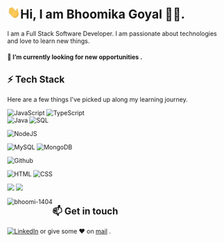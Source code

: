 
# <img src="https://raw.githubusercontent.com/ABSphreak/ABSphreak/master/gifs/Hi.gif" width="30px">Hi, I am Bhoomika Goyal 👩‍💻.

I am a Full Stack Software Developer. I am passionate about technologies and love to learn new things.

#### 🔭 I’m currently looking for new opportunities .


## ⚡ Tech Stack

Here are a few things I've picked up along my learning journey.


  ![JavaScript](https://img.shields.io/badge/JavaScript-F7DF1E?style=for-the-badge&logo=javascript&logoColor=black) 
  ![TypeScript](https://img.shields.io/badge/TypeScript-007ACC?style=for-the-badge&logo=typescript&logoColor=white)  
  ![Java](https://img.shields.io/badge/Java-ED8B00?style=for-the-badge&logo=java&logoColor=white) 
  ![SQL](https://img.shields.io/badge/-SQL-000?style=for-the-badge&logo=MySQL&logoColor=4479A1)
  
  ![NodeJS](https://img.shields.io/badge/Node.js-43853D?style=for-the-badge&logo=node.js&logoColor=white)  

 ![MySQL](https://img.shields.io/badge/MySQL-00000F?style=for-the-badge&logo=mysql&logoColor=white) ![MongoDB](https://img.shields.io/badge/MongoDB-4EA94B?style=for-the-badge&logo=mongodb&logoColor=white)

![Github](https://img.shields.io/badge/github%20-%23121011.svg?&style=for-the-badge&logo=github&logoColor=white) 
 
 ![HTML](https://img.shields.io/badge/HTML5-E34F26?style=for-the-badge&logo=html5&logoColor=white) 
 ![CSS](https://img.shields.io/badge/CSS-239120?&style=for-the-badge&logo=css3&logoColor=white)
 
 
 


 
 
 
 ![](https://img.shields.io/badge/-Raspberry%20Pi-C51A4A?style=for-the-badge&logo=Raspberry-Pi) ![](https://img.shields.io/badge/-Arduino-00979D?style=for-the-badge&logo=Arduino&logoColor=white)
 <p><img align="left" src="https://github-readme-stats.vercel.app/api/top-langs/?username=bhoomi-1404&layout=compact&theme=midnight-purple" alt="bhoomi-1404" /></p>


## 📫 Get in touch
[![LinkedIn](https://img.shields.io/badge/LinkedIn-0077B5?style=for-the-badge&logo=linkedin&logoColor=white)](https://www.linkedin.com/in/bhoomika-goyal-7a8a5b1b7/) 
 or give some ♥ on [mail](mailto:dev.bhoomi1404@gmail.com) .






 
